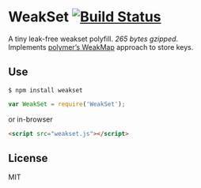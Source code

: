 # WeakSet [![Build Status](https://travis-ci.org/dfcreative/weakset.svg?branch=master)](https://travis-ci.org/dfcreative/weakset)

A tiny leak-free weakset polyfill. _265 bytes gzipped_.<br/>
Implements [polymer’s WeakMap](https://github.com/polymer/WeakMap) approach to store keys.


## Use

`$ npm install weakset`
```js
var WeakSet = require('WeakSet');
```

or in-browser

```html
<script src="weakset.js"></script>
```


## License

MIT
